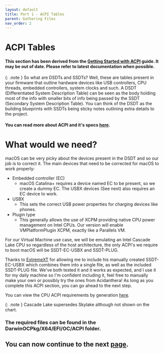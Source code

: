 ```yaml
---
layout: default
title: Part 1 - ACPI Tables
parent: Gathering Files
nav_order: 2
---
```


# ACPI Tables
#### This section has been derived from the <a href="https://dortania.github.io/Getting-Started-With-ACPI/">Getting Started with ACPI</a> guide. It may be out of date. Please refer to latest documentation when possible.

{: .note }
So what are DSDTs and SSDTs? Well, these are tables present in your firmware that outline hardware devices like USB controllers, CPU threads, embedded controllers, system clocks and such. A DSDT (Differentiated System Description Table) can be seen as the body holding most of the info with smaller bits of info being passed by the SSDT (Secondary System Description Table). You can think of the DSDT as the building blueprints with SSDTs being sticky notes outlining extra details to the project.

#### You can read more about ACPI and it's specs [here](https://uefi.org/sites/default/files/resources/ACPI_Spec_6_4_Jan22.pdf).

# What would we need?

macOS can be very picky about the devices present in the DSDT and so our job is to correct it. The main devices that need to be corrected for macOS to work properly:

 - Embedded controller (EC)
   - macOS Catalina+ requires a device named EC to be present, so we create a dummy EC. The USBX devices (See next) also requires an EC device to work.
 - USBX
   - This sets the correct USB power properties for charging devices like phones.
 - Plugin type
   - This generally allows the use of XCPM providing native CPU power management on Intel CPUs. Our version will enable VMPlatformPlugin XCPM, exactly like a Parallels VM.

For our Virtual Machine use case, we will be emulating an Intel Cascade Lake CPU so regardless of the host architecture, the only ACPI's we require to boot macOS will be SSDT-EC-USBX and SSDT-PLUG.

Thanks to [ExtremeXT](https://github.com/ExtremeXT) for allowing me to include his manually created SSDT-EC-USBX which combines them into a single file, as well as the included SSDT-PLUG file. We've both tested it and it works as expected, and I use it for my daily machine so I'm confident including it, feel free to manually make your own or possibly try the ones from Acidanthera! As long as you complete this ACPI section, you can go ahead to the next step.

You can view the CPU ACPI requirements by generation [here](https://dortania.github.io/Getting-Started-With-ACPI/ssdt-platform.html#desktop).

{: .note }
Cascade Lake supersedes Skylake although not shown on the chart.

### The required files can be found in the DarwinOCPkg/X64/EFI/OC/ACPI folder.

## You can now continue to the next <a href="02-Drivers.html">page</a>.
